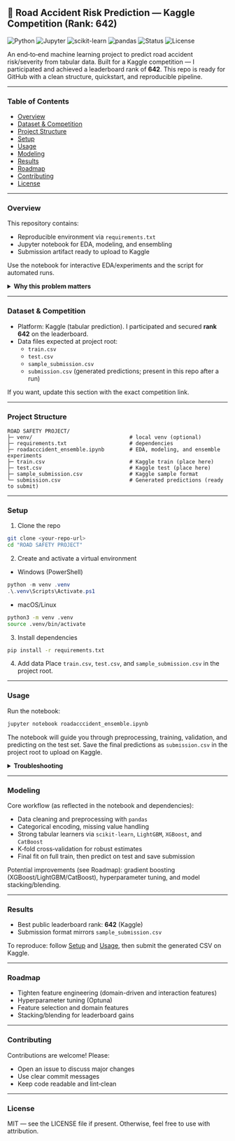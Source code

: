 ## 🚦 Road Accident Risk Prediction — Kaggle Competition (Rank: 642)

![Python](https://img.shields.io/badge/Python-3.10%2B-3776AB?logo=python&logoColor=white)
![Jupyter](https://img.shields.io/badge/Jupyter-Notebook-F37626?logo=jupyter&logoColor=white)
![scikit-learn](https://img.shields.io/badge/scikit--learn-ML-F7931E?logo=scikitlearn&logoColor=white)
![pandas](https://img.shields.io/badge/pandas-ETL-150458?logo=pandas&logoColor=white)
![Status](https://img.shields.io/badge/Kaggle-Participant-20BEFF?logo=kaggle&logoColor=white)
![License](https://img.shields.io/badge/License-MIT-green)

An end‑to‑end machine learning project to predict road accident risk/severity from tabular data. Built for a Kaggle competition — I participated and achieved a leaderboard rank of **642**. This repo is ready for GitHub with a clean structure, quickstart, and reproducible pipeline.

---

### Table of Contents
- [Overview](#overview)
- [Dataset & Competition](#dataset--competition)
- [Project Structure](#project-structure)
- [Setup](#setup)
- [Usage](#usage)
- [Modeling](#modeling)
- [Results](#results)
- [Roadmap](#roadmap)
- [Contributing](#contributing)
- [License](#license)

---

### Overview
This repository contains:
- Reproducible environment via `requirements.txt`
- Jupyter notebook for EDA, modeling, and ensembling
- Submission artifact ready to upload to Kaggle

Use the notebook for interactive EDA/experiments and the script for automated runs.

<details>
<summary><b>Why this problem matters</b></summary>

Predicting accident risk informs better infrastructure, enforcement, and triage decisions. Accurate models can guide resource allocation and potentially save lives.

</details>

---

### Dataset & Competition
- Platform: Kaggle (tabular prediction). I participated and secured **rank 642** on the leaderboard.
- Data files expected at project root:
  - `train.csv`
  - `test.csv`
  - `sample_submission.csv`
  - `submission.csv` (generated predictions; present in this repo after a run)

If you want, update this section with the exact competition link.

---

### Project Structure
```text
ROAD SAFETY PROJECT/
├─ venv/                               # local venv (optional)
├─ requirements.txt                    # dependencies
├─ roadacccident_ensemble.ipynb        # EDA, modeling, and ensemble experiments
├─ train.csv                           # Kaggle train (place here)
├─ test.csv                            # Kaggle test (place here)
├─ sample_submission.csv               # Kaggle sample format
└─ submission.csv                      # Generated predictions (ready to submit)
```

---

### Setup

1) Clone the repo
```bash
git clone <your-repo-url>
cd "ROAD SAFETY PROJECT"
```

2) Create and activate a virtual environment
- Windows (PowerShell)
```powershell
python -m venv .venv
.\.venv\Scripts\Activate.ps1
```

- macOS/Linux
```bash
python3 -m venv .venv
source .venv/bin/activate
```

3) Install dependencies
```bash
pip install -r requirements.txt
```

4) Add data
Place `train.csv`, `test.csv`, and `sample_submission.csv` in the project root.

---

### Usage

Run the notebook:
```bash
jupyter notebook roadacccident_ensemble.ipynb
```

The notebook will guide you through preprocessing, training, validation, and predicting on the test set. Save the final predictions as `submission.csv` in the project root to upload on Kaggle.

<details>
<summary><b>Troubleshooting</b></summary>

- Ensure Python 3.10+ is used
- Verify CSV file names and paths
- Reinstall dependencies: `pip install -r requirements.txt`
- Clear and recreate the virtual environment if environment resolution fails

</details>

---

### Modeling

Core workflow (as reflected in the notebook and dependencies):
- Data cleaning and preprocessing with `pandas`
- Categorical encoding, missing value handling
- Strong tabular learners via `scikit-learn`, `LightGBM`, `XGBoost`, and `CatBoost`
- K‑fold cross‑validation for robust estimates
- Final fit on full train, then predict on test and save submission

Potential improvements (see Roadmap): gradient boosting (XGBoost/LightGBM/CatBoost), hyperparameter tuning, and model stacking/blending.

---

### Results
- Best public leaderboard rank: **642** (Kaggle)
- Submission format mirrors `sample_submission.csv`

To reproduce: follow [Setup](#setup) and [Usage](#usage), then submit the generated CSV on Kaggle.

---

### Roadmap
- Tighten feature engineering (domain-driven and interaction features)
- Hyperparameter tuning (Optuna)
- Feature selection and domain features
- Stacking/blending for leaderboard gains

---

### Contributing
Contributions are welcome! Please:
- Open an issue to discuss major changes
- Use clear commit messages
- Keep code readable and lint‑clean

---

### License
MIT — see the LICENSE file if present. Otherwise, feel free to use with attribution.


